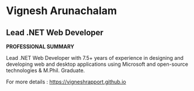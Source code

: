 # Vignesh Arunachalam

## Lead .NET Web Developer

**PROFESSIONAL SUMMARY**

Lead .NET Web Developer with 7.5+ years of experience in designing and developing web and desktop applications using Microsoft and open-source technologies &  M.Phil. Graduate.

For more details : https://vigneshrapport.github.io
